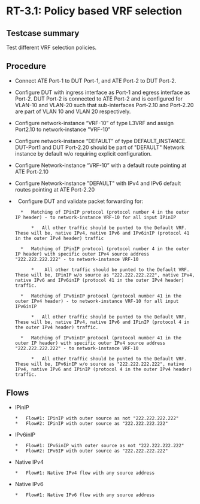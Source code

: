# RT-3.1: Policy based VRF selection

## Testcase summary

Test different VRF selection policies.

## Procedure

*   Connect ATE Port-1 to DUT Port-1, and ATE Port-2 to DUT Port-2.

*   Configure DUT with ingress interface as Port-1 and egress interface as Port-2. DUT Port-2 is connected to ATE Port-2 and is configured for VLAN-10 and VLAN-20 such that sub-interfaces Port-2.10 and Port-2.20 are part of VLAN 10 and VLAN 20 respectively.

*   Configure network-instance “VRF-10” of type L3VRF and assign Port2.10 to network-instance "VRF-10" 
        
*   Configure network-instance “DEFAULT” of type DEFAULT_INSTANCE. DUT-Port1 and DUT Port-2.20 should be part of "DEFAULT" Network instance by default w/o requiring explicit configuration.

*   Configure Network-instance “VRF-10” with a default route pointing at ATE Port-2.10

*   Configure Network-instance "DEFAULT" with IPv4 and IPv6 default routes pointing at ATE Port-2.20

*   Configure DUT and validate packet forwarding for:

        *   Matching of IPinIP protocol (protocol number 4 in the outer IP header) - to network-instance VRF-10 for all input IPinIP
        
            *   All other traffic should be punted to the Default VRF. These will be, native IPv4, native IPv6 and IPv6inIP (protocol 41 in the outer IPv4 header) traffic
            
        *   Matching of IPinIP protocol (protocol number 4 in the outer IP header) with specific outer IPv4 source address "222.222.222.222" - to network-instance VRF-10
        
            *    All other traffic should be punted to the Default VRF. These will be, IPinIP w/o source as "222.222.222.222", native IPv4, native IPv6 and IPv6inIP (protocol 41 in the outer IPv4 header) traffic.
            
        *   Matching of IPv6inIP protocol (protocol number 41 in the outer IPv4 header) - to network-instance VRF-10 for all input IPv6inIP
        
            *   All other traffic should be punted to the Default VRF. These will be, native IPv4, native IPv6 and IPinIP (protocol 4 in the outer IPv4 header) traffic.
            
        *   Matching of IPv6inIP protocol (protocol number 41 in the outer IP header) with specific outer IPv4 source address "222.222.222.222" - to network-instance VRF-10
        
            *   All other traffic should be punted to the Default VRF. These will be, IPv6inIP w/o source as "222.222.222.222", native IPv4, native IPv6 and IPinIP (protocol 4 in the outer IPv4 header) traffic.

## Flows

*   IPinIP

        *   Flow#1: IPinIP with outer source as not "222.222.222.222"
        *   Flow#2: IPinIP with outer source as "222.222.222.222"

*   IPv6inIP

        *   Flow#1: IPv6inIP with outer source as not "222.222.222.222"
        *   Flow#2: IPv6IP with outer source as "222.222.222.222"

*   Native IPv4

        *   Flow#1: Native IPv4 flow with any source address
        
*   Native IPv6

        *   Flow#1: Native IPv6 flow with any source address
